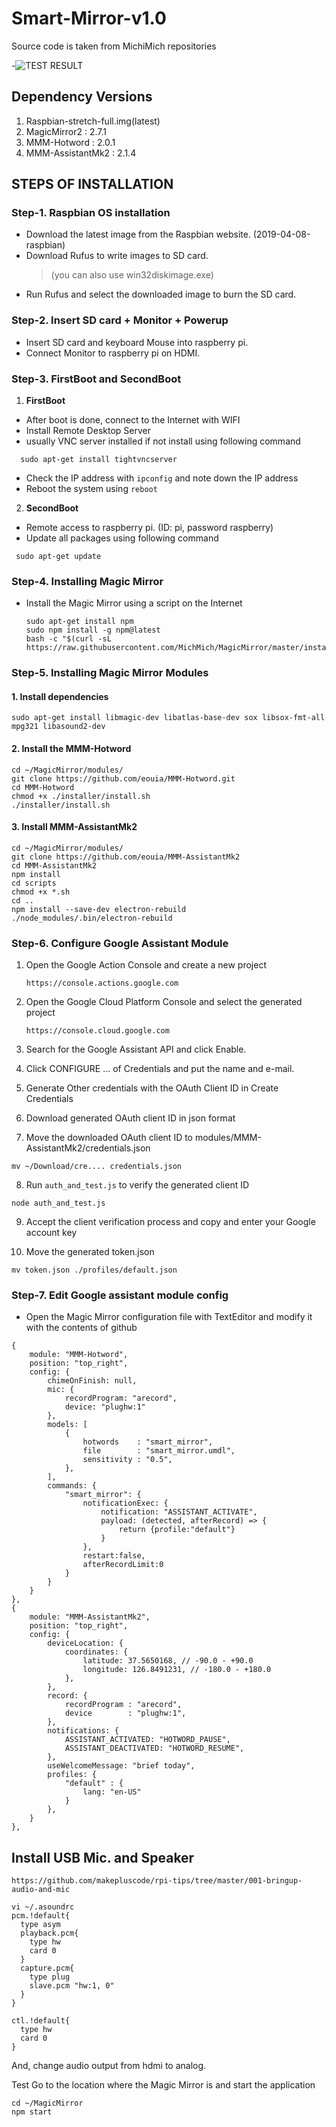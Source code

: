 # Smart-Mirror-v1.0
 Source code is taken from MichiMich repositories

-![TEST RESULT](https://drive.google.com/file/d/1EPtMnlEvi5QKTvO8TeF7Mf4KOl_-uGZ7/view?usp=drivesdk)

## Dependency Versions

1. Raspbian-stretch-full.img(latest)
2. MagicMirror2 : 2.7.1
3. MMM-Hotword : 2.0.1
4. MMM-AssistantMk2 : 2.1.4


## STEPS OF INSTALLATION

### Step-1. Raspbian OS installation

- Download the latest image from the Raspbian website. (2019-04-08-raspbian)
- Download Rufus to write images to SD card.
  > (you can also use win32diskimage.exe)
- Run Rufus and select the downloaded image to burn the SD card.

### Step-2. Insert SD card + Monitor + Powerup

- Insert SD card and keyboard Mouse into raspberry pi.
- Connect Monitor to raspberry pi on HDMI.

### Step-3. FirstBoot and SecondBoot
1. **FirstBoot**
  - After boot is done, connect to the Internet with WIFI
  - Install Remote Desktop Server
  - usually VNC server installed if not install using following command
  ```
    sudo apt-get install tightvncserver
  ```  
  - Check the IP address with `ipconfig` and note down the IP address
  - Reboot the system using `reboot`
2. **SecondBoot**
  - Remote access to raspberry pi. (ID: pi, password raspberry)
  - Update all packages using following command
  ```
   sudo apt-get update
  ```
  
### Step-4. Installing Magic Mirror
- Install the Magic Mirror using a script on the Internet
  ```
  sudo apt-get install npm
  sudo npm install -g npm@latest
  bash -c "$(curl -sL https://raw.githubusercontent.com/MichMich/MagicMirror/master/installers/raspberry.sh)"
  ```
### Step-5. Installing Magic Mirror Modules
#### 1. Install dependencies
  ```
  sudo apt-get install libmagic-dev libatlas-base-dev sox libsox-fmt-all mpg321 libasound2-dev
  ```
#### 2. Install the MMM-Hotword
  ```
  cd ~/MagicMirror/modules/
  git clone https://github.com/eouia/MMM-Hotword.git
  cd MMM-Hotword
  chmod +x ./installer/install.sh
  ./installer/install.sh
  ```
#### 3. Install MMM-AssistantMk2
  ```
  cd ~/MagicMirror/modules/
  git clone https://github.com/eouia/MMM-AssistantMk2
  cd MMM-AssistantMk2
  npm install
  cd scripts
  chmod +x *.sh
  cd ..
  npm install --save-dev electron-rebuild
  ./node_modules/.bin/electron-rebuild
  ```
### Step-6. Configure Google Assistant Module

1. Open the Google Action Console and create a new project
    ```
    https://console.actions.google.com
    ```
2. Open the Google Cloud Platform Console and select the generated project
    ```
    https://console.cloud.google.com
    ```  
3. Search for the Google Assistant API and click Enable.

4. Click CONFIGURE ... of Credentials and put the name and e-mail.

5. Generate Other credentials with the OAuth Client ID in Create Credentials

6. Download generated OAuth client ID in json format

7. Move the downloaded OAuth client ID to modules/MMM-AssistantMk2/credentials.json
  ```
  mv ~/Download/cre.... credentials.json
  ```
8. Run `auth_and_test.js` to verify the generated client ID
  ```
  node auth_and_test.js
  ```
9. Accept the client verification process and copy and enter your Google account key

10. Move the generated token.json
  ```
  mv token.json ./profiles/default.json
  ```
### Step-7. Edit Google assistant module config
- Open the Magic Mirror configuration file with TextEditor and modify it with the contents of github

```
{
	module: "MMM-Hotword",
	position: "top_right",
	config: {
		chimeOnFinish: null,
		mic: {
			recordProgram: "arecord",
			device: "plughw:1"
		},
		models: [
			{
				hotwords    : "smart_mirror",
				file        : "smart_mirror.umdl",
				sensitivity : "0.5",
			},
		],
		commands: {
			"smart_mirror": {
				notificationExec: {
					notification: "ASSISTANT_ACTIVATE",
					payload: (detected, afterRecord) => {
						return {profile:"default"}
					}
				},
				restart:false,
				afterRecordLimit:0
			}
		}
	}
},
{
	module: "MMM-AssistantMk2",
	position: "top_right",
	config: {
		deviceLocation: {
			coordinates: {
				latitude: 37.5650168, // -90.0 - +90.0
				longitude: 126.8491231, // -180.0 - +180.0
			},
		},
		record: {
			recordProgram : "arecord",  
			device        : "plughw:1",
		},
		notifications: {
			ASSISTANT_ACTIVATED: "HOTWORD_PAUSE",
			ASSISTANT_DEACTIVATED: "HOTWORD_RESUME",
		},
		useWelcomeMessage: "brief today",
		profiles: {
			"default" : {
				lang: "en-US"
			}
		},
	}
},
```

## Install USB Mic. and Speaker
    https://github.com/makepluscode/rpi-tips/tree/master/001-bringup-audio-and-mic

```
vi ~/.asoundrc
pcm.!default{
  type asym
  playback.pcm{
    type hw
    card 0
  }
  capture.pcm{
    type plug
    slave.pcm "hw:1, 0"
  }
}

ctl.!default{
  type hw
  card 0
}
```
And, change audio output from hdmi to analog.

Test
Go to the location where the Magic Mirror is and start the application
```
cd ~/MagicMirror
npm start
```  
